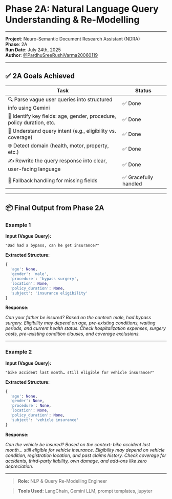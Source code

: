 # Phase 2A: Natural Language Query Understanding & Re-Modelling
---
**Project**: Neuro-Semantic Document Research Assistant (NDRA)  
**Phase**: 2A  
**Run Date**: July 24th, 2025  
**Author**: [@PardhuSreeRushiVarma20060119](https://github.com/PardhuSreeRushiVarma20060119/)

---

## ✅ 2A Goals Achieved

| Task | Status |
|------|--------|
| 🔍 Parse vague user queries into structured info using Gemini | ✅ Done |
| 🧠 Identify key fields: age, gender, procedure, policy duration, etc. | ✅ Done |
| 🎯 Understand query intent (e.g., eligibility vs. coverage) | ✅ Done |
| 🌐 Detect domain (health, motor, property, etc.) | ✅ Done |
| ✍️ Rewrite the query response into clear, user-facing language | ✅ Done |
| 💬 Fallback handling for missing fields | ✅ Gracefully handled |

---

## 📦 Final Output from Phase 2A

### Example 1

**Input (Vague Query):**

```text
"Dad had a bypass, can he get insurance?"
```

**Extracted Structure:**

```python
{
  'age': None,
  'gender': 'male',
  'procedure': 'bypass surgery',
  'location': None,
  'policy_duration': None,
  'subject': 'insurance eligibility'
}
```

**Response:**

*Can your father be insured? Based on the context: male, had bypass surgery. Eligibility may depend on age, pre-existing conditions, waiting periods, and current health status. Check hospitalization expenses, surgery costs, pre-existing condition clauses, and coverage exclusions.*

---

### Example 2

**Input (Vague Query):**

```text
"bike accident last month… still eligible for vehicle insurance?"
```

**Extracted Structure:**

```python
{
  'age': None,
  'gender': None,
  'procedure': None,
  'location': None,
  'policy_duration': None,
  'subject': 'vehicle insurance'
}
```

**Response:**

*Can the vehicle be insured? Based on the context: bike accident last month… still eligible for vehicle insurance. Eligibility may depend on vehicle condition, registration location, and past claims history. Check coverage for accidents, third-party liability, own damage, and add-ons like zero depreciation.*

---

> **Role:** NLP & Query Re-Modelling Engineer  

> **Tools Used:** LangChain, Gemini LLM, prompt templates, jupyter


